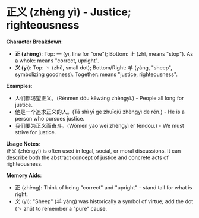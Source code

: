 # **正义 (zhèng yì) - Justice; righteousness**

**Character Breakdown**:  
- **正 (zhèng)**: Top: 一 (yī, line for "one"); Bottom: 止 (zhǐ, means "stop"). As a whole: means "correct, upright".  
- **义 (yì)**: Top: 丶 (zhǔ, small dot); Bottom/Right: 羊 (yáng, "sheep", symbolizing goodness). Together: means "justice, righteousness".

**Examples**:  
- 人们都渴望正义。(Rénmen dōu kěwàng zhèngyì.) - People all long for justice.  
- 他是一个追求正义的人。(Tā shì yī gè zhuīqiú zhèngyì de rén.) - He is a person who pursues justice.  
- 我们要为正义而奋斗。(Wǒmen yào wèi zhèngyì ér fèndòu.) - We must strive for justice.

**Usage Notes**:  
正义 (zhèngyì) is often used in legal, social, or moral discussions. It can describe both the abstract concept of justice and concrete acts of righteousness.

**Memory Aids**:  
- 正 (zhèng): Think of being "correct" and "upright" - stand tall for what is right.  
- 义 (yì): "Sheep" (羊 yáng) was historically a symbol of virtue; add the dot (丶 zhǔ) to remember a "pure" cause.